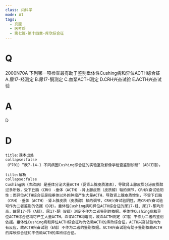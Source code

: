 ```yaml
---
class: 内科学
mode: A1
tags:
  - 真题
  - 医考帮
  - 第七篇-第十四章-库欣综合征
---
```


# Q
2000N70A 下列哪一项检查最有助于鉴别垂体性Cushing病和异位ACTH综合征
A.尿17-羟测定
B.尿17-酮测定
C.血浆ACTH测定
D.CRH兴奋试验
E.ACTH兴奋试验

# A
D
# D
```ad-note
title:课本出处
collapse:false
（P701）“表7-14-1 不同病因Cushing综合征的实验室及影像学检查鉴别诊断”（ABCE错）。
```

```ad-summary
title:解析
collapse:false
Cushing病（库欣病）是垂体分泌大量ACTH（促肾上腺皮质激素），导致肾上腺皮质分泌皮质醇过多所致，受下丘脑（CRH）-垂体（ACTH）-肾上腺皮质（皮质醇）轴的调节，CRH兴奋试验阳性；而异位ACTH综合征是指垂体以外的肿瘤产生大量ACTH，导致肾上腺皮质增生，不受下丘脑（CRH）-垂体（ACTH）-肾上腺皮质（皮质醇）轴的调节，CRH兴奋试验阴性。故CRH兴奋试验可作为二者鉴别的依据（D对）。垂体性Cushing病和异位ACTH综合征的尿17-羟、尿17-酮均升高，故尿17-羟（A错）、尿17-酮（B错）测定不作为二者鉴别的依据。垂体性Cushing病和异位ACTH综合征均可产生大量ACTH，血浆ACTH均增高，故血ACTH测定（C错）不作为二者的鉴别依据。垂体性Cushing病和异位ACTH综合征均为依赖ACTH的库欣综合征，ACTH兴奋试验均为有反应，故ACTH兴奋试验（E错）不作为二者的鉴别依据。ACTH兴奋试验有助于鉴别依赖ACTH的库欣综合征和不依赖ACTH的库欣综合征。
```

